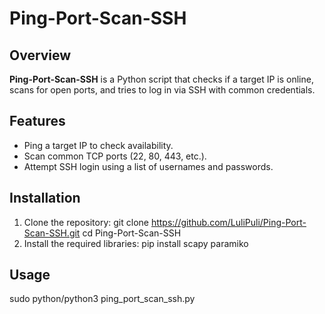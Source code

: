 # Ping-Port-Scan-SSH

## Overview
**Ping-Port-Scan-SSH** is a Python script that checks if a target IP is online, scans for open ports, and tries to log in via SSH with common credentials.

## Features
- Ping a target IP to check availability.
- Scan common TCP ports (22, 80, 443, etc.).
- Attempt SSH login using a list of usernames and passwords.

## Installation
1. Clone the repository:
      git clone https://github.com/LuliPuli/Ping-Port-Scan-SSH.git
      cd Ping-Port-Scan-SSH
2. Install the required libraries:
      pip install scapy paramiko 

## Usage
sudo python/python3 ping_port_scan_ssh.py

